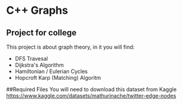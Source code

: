 # C++ Graphs

## Project for college
This project is about graph theory, in it you will find:
  - DFS Travesal
  - Dijkstra's Algorithm
  - Hamiltonian / Eulerian Cycles
  - Hopcroft Karp (Matching) Algoritm


##Required Files
You will need to download this dataset from Kaggle
https://www.kaggle.com/datasets/mathurinache/twitter-edge-nodes
